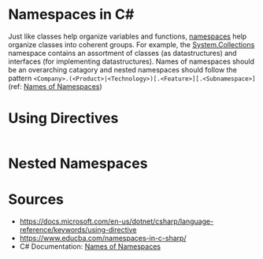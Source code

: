 # Namespaces in C#
Just like classes help organize variables and functions, [namespaces](https://docs.microsoft.com/en-us/dotnet/csharp/language-reference/language-specification/namespaces) help
organize classes into coherent groups. For example, the [System.Collections](https://docs.microsoft.com/en-us/dotnet/api/system.collections?view=net-6.0) namespace contains
an assortment of classes (as datastructures) and interfaces (for implementing datastructures). Names of namespaces should be an overarching catagory and nested namespaces
should follow the pattern `<Company>.(<Product>|<Technology>)[.<Feature>][.<Subnamespace>]` (ref: [Names of Namespaces](https://docs.microsoft.com/en-us/dotnet/standard/design-guidelines/names-of-namespaces))

# Using Directives
```C#

```

# Nested Namespaces

# Sources
- https://docs.microsoft.com/en-us/dotnet/csharp/language-reference/keywords/using-directive
- https://www.educba.com/namespaces-in-c-sharp/
- C# Documentation: [Names of Namespaces](https://docs.microsoft.com/en-us/dotnet/standard/design-guidelines/names-of-namespaces)
